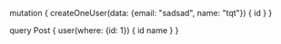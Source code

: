 mutation {
  createOneUser(data: {email: "sadsad", name: "tqt"}) {
    id
  }
}


query Post {
  user(where: {id: 1}) {
    id
    name
  }
}
